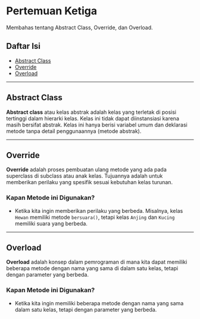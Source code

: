# Pertemuan Ketiga
Membahas tentang Abstract Class, Override, dan Overload.

## Daftar Isi
- [Abstract Class](#abstract-class)
- [Override](#override)
- [Overload](#overload)

---

## Abstract Class
**Abstract class** atau kelas abstrak adalah kelas yang terletak di posisi tertinggi dalam hierarki kelas. Kelas ini tidak dapat diinstansiasi karena masih bersifat abstrak. Kelas ini hanya berisi variabel umum dan deklarasi metode tanpa detail penggunaannya (metode abstrak).

---

## Override
**Override** adalah proses pembuatan ulang metode yang ada pada superclass di subclass atau anak kelas. Tujuannya adalah untuk memberikan perilaku yang spesifik sesuai kebutuhan kelas turunan.

### Kapan Metode ini Digunakan?
- Ketika kita ingin memberikan perilaku yang berbeda. Misalnya, kelas `Hewan` memiliki metode `bersuara()`, tetapi kelas `Anjing` dan `Kucing` memiliki suara yang berbeda.

---

## Overload
**Overload** adalah konsep dalam pemrograman di mana kita dapat memiliki beberapa metode dengan nama yang sama di dalam satu kelas, tetapi dengan parameter yang berbeda.

### Kapan Metode ini Digunakan?
- Ketika kita ingin memiliki beberapa metode dengan nama yang sama dalam satu kelas, tetapi dengan parameter yang berbeda.

